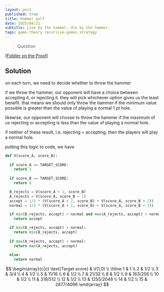 ```yaml
---
layout: post
published: true
title: Hammer golf
date: 2025/04/21
subtitle: Live by the hammer, die by the hammer.
tags: game-theory recursive-games strategy
---
```


>Question

<!--more-->

([Fiddler on the Proof](URL))

## Solution

on each turn, we need to decide whether to throw the hammer

if we throw the hammer, our opponent will have a choice between accepting it, or rejecting it. they will pick whichever option gives us the least benefit. that means we should only throw the hammer if the minimum value possible is greater than the value of playing a normal $1$ pt hole.

likewise, our opponent will choose to throw the hammer if the maximum of us rejecting or accepting is less than the value of playing a normal hole.

if neither of these result, i.e. rejecting = accepting, then the players will play a normal hole. 

putting this logic to code, we have

```python
def V(score_A, score_B):
  
  if score_A == TARGET_SCORE:
    return 1
  
  if score_B == TARGET_SCORE:
    return 0

  B_rejects = V(score_A + 1, score_B)
  A_rejects = V(score_A, score_B + 1)
  accept = 1/2 * (V(score_A + 2, score_B) + V(score_A, score_B + 2))
  normal = 1/2 * (V(score_A + 1, score_B) + V(score_A, score_B + 1))

  if min(B_rejects, accept) > normal and max(A_rejects, accept) < normal:
    return accept

  if min(B_rejects, accept) > normal:
    return min(B_rejects, accept)
  
  if max(A_rejects, accept) < normal:
    return max(A_rejects, accept)
  
  else:
    return normal
```

$$
\begin{array}{c|c} 
 \text{Target score} & V(1,0) \\ \hline
 1 & 1 \\
 2 & 1/2 \\
 3 & 3/4 \\
 4 & 1/2 \\
 5 & 11/16 \\
 6 & 1/2 \\
 7 & 21/32 \\
 8 & 1/2 \\
 9 & 163/256 \\
 10 & 1/2 \\
 11 & 319/512 \\
 12 & 1/2 \\
 13 & 1255/2048 \\
 14 & 1/2 \\
 15 & 2477/4096
\end{array}
$$


<br>
